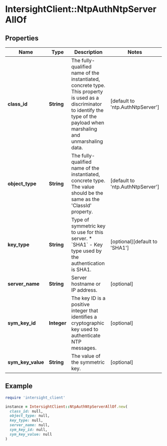 # IntersightClient::NtpAuthNtpServerAllOf

## Properties

| Name | Type | Description | Notes |
| ---- | ---- | ----------- | ----- |
| **class_id** | **String** | The fully-qualified name of the instantiated, concrete type. This property is used as a discriminator to identify the type of the payload when marshaling and unmarshaling data. | [default to &#39;ntp.AuthNtpServer&#39;] |
| **object_type** | **String** | The fully-qualified name of the instantiated, concrete type. The value should be the same as the &#39;ClassId&#39; property. | [default to &#39;ntp.AuthNtpServer&#39;] |
| **key_type** | **String** | Type of symmetric key to use for this server. * &#x60;SHA1&#x60; - Key type used by the authentication is SHA1. | [optional][default to &#39;SHA1&#39;] |
| **server_name** | **String** | Server hostname or IP address. | [optional] |
| **sym_key_id** | **Integer** | The key ID is a positive integer that identifies a cryptographic key used to authenticate NTP messages. | [optional] |
| **sym_key_value** | **String** | The value of the symmetric key. | [optional] |

## Example

```ruby
require 'intersight_client'

instance = IntersightClient::NtpAuthNtpServerAllOf.new(
  class_id: null,
  object_type: null,
  key_type: null,
  server_name: null,
  sym_key_id: null,
  sym_key_value: null
)
```

